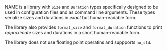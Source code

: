 NAME is a library with `Size` and `Duration` types specifically designed to be used in configuration files and as command line arguments.
These types serialize sizes and durations in _exact_ but human-readable form.

The library also provides `format_size` and `format_duration` functions to print _approximate_ sizes and durations in a short human-readable form.

The library does not use floating point operatins and suppports `no_std`.
